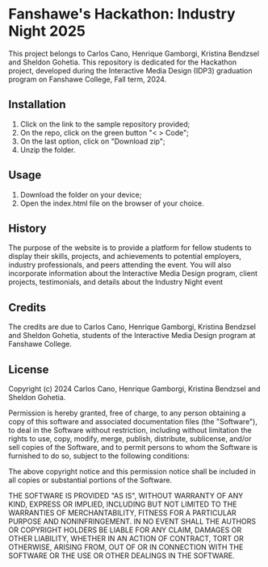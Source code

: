 # Fanshawe's Hackathon: Industry Night 2025
This project belongs to Carlos Cano, Henrique Gamborgi, Kristina Bendzsel and Sheldon Gohetia. This repository is dedicated for the Hackathon project, developed during the Interactive Media Design (IDP3) graduation program on Fanshawe College, Fall term, 2024.

## Installation
1. Click on the link to the sample repository provided;
2. On the repo, click on the green button "< > Code";
3. On the last option, click on "Download zip";
4. Unzip the folder.

## Usage
1. Download the folder on your device;
2. Open the index.html file on the browser of your choice.

## History
The purpose of the website is to provide a platform for fellow students to display their skills, projects, and achievements to potential employers, industry professionals, and peers attending the event. You will also incorporate information about the Interactive Media Design program, client projects, testimonials, and details about the Industry Night event

## Credits
The credits are due to Carlos Cano, Henrique Gamborgi, Kristina Bendzsel and Sheldon Gohetia, students of the Interactive Media Design program at Fanshawe College.

## License
Copyright (c) 2024 Carlos Cano, Henrique Gamborgi, Kristina Bendzsel and Sheldon Gohetia.

Permission is hereby granted, free of charge, to any person obtaining a copy of this software and associated documentation files (the "Software"), to deal in the Software without restriction, including without limitation the rights to use, copy, modify, merge, publish, distribute, sublicense, and/or sell copies of the Software, and to permit persons to whom the Software is furnished to do so, subject to the following conditions:

The above copyright notice and this permission notice shall be included in all copies or substantial portions of the Software.

THE SOFTWARE IS PROVIDED "AS IS", WITHOUT WARRANTY OF ANY KIND, EXPRESS OR IMPLIED, INCLUDING BUT NOT LIMITED TO THE WARRANTIES OF MERCHANTABILITY, FITNESS FOR A PARTICULAR PURPOSE AND NONINFRINGEMENT. IN NO EVENT SHALL THE AUTHORS OR COPYRIGHT HOLDERS BE LIABLE FOR ANY CLAIM, DAMAGES OR OTHER LIABILITY, WHETHER IN AN ACTION OF CONTRACT, TORT OR OTHERWISE, ARISING FROM, OUT OF OR IN CONNECTION WITH THE SOFTWARE OR THE USE OR OTHER DEALINGS IN THE SOFTWARE.